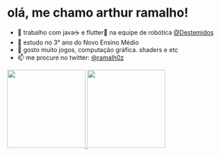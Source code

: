 # olá, me chamo arthur ramalho!

- 🔭 trabalho com java☕ e flutter🚀 na equipe de robótica [@Destemidos](https://www.instagram.com/destemidos.10078/)
- 🌱 estudo no 3° ano do Novo Ensino Médio 
- 👯 gosto muito jogos, computação gráfica. shaders e etc 
- 📫 me procure no twitter: [@ramalh0z](https://twitter.com/ramalh0z)

<div>
  <a href="https://beacons.ai/ramalh0z">
  <img height="180em" src="https://github-readme-stats.vercel.app/api?username=ramalh0z&show_icons=true&theme=dark&include_all_commits=true&count_private=true"/>
  <img height="180em" src="https://github-readme-stats.vercel.app/api/top-langs/?username=ramalh0z&layout=compact&langs_count=16&theme=dark"/>
</div>
